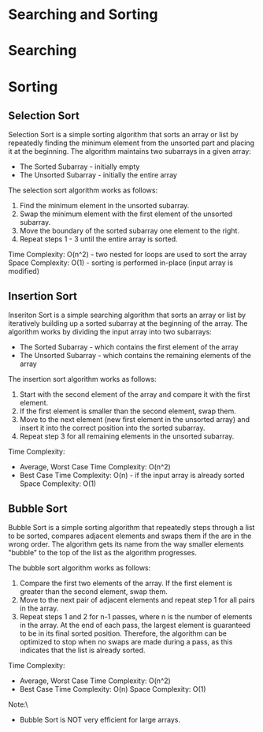 # Searching and Sorting

# Searching

# Sorting

## Selection Sort

Selection Sort is a simple sorting algorithm that sorts an array or list by repeatedly finding the minimum element from the unsorted part and placing it at the beginning. The algorithm maintains two subarrays in a given array:
* The Sorted Subarray - initially empty
* The Unsorted Subarray - initially the entire array

The selection sort algorithm works as follows: 
1. Find the minimum element in the unsorted subarray.
2. Swap the minimum element with the first element of the unsorted subarray.
3. Move the boundary of the sorted subarray one element to the right.
4. Repeat steps 1 - 3 until the entire array is sorted.

Time Complexity: O(n^2) - two nested for loops are used to sort the array\
Space Complexity: O(1) - sorting is performed in-place (input array is modified)

## Insertion Sort

Inseriton Sort is a simple searching algorithm that sorts an array or list by iteratively building up a sorted subarray at the beginning of the array. The algorithm works by dividing the input array into two subarrays: 
* The Sorted Subarray - which contains the first element of the array
* The Unsorted Subarray - which contains the remaining elements of the array

The insertion sort algorithm works as follows:
1. Start with the second element of the array and compare it with the first element.
2. If the first element is smaller than the second element, swap them.
3. Move to the next element (new first element in the unsorted array) and insert it into the correct position into the sorted subarray.
4. Repeat step 3 for all remaining elements in the unsorted subarray.

Time Complexity:
* Average, Worst Case Time Complexity: O(n^2)
* Best Case Time Complexity: O(n) - if the input array is already sorted
Space Complexity: O(1)

## Bubble Sort

Bubble Sort is a simple sorting algorithm that repeatedly steps through a list to be sorted, compares adjacent elements and swaps them if the are in the wrong order. The algorithm gets its name from the way smaller elements "bubble" to the top of the list as the algorithm progresses.

The bubble sort algorithm works as follows:
1. Compare the first two elements of the array. If the first element is greater than the second element, swap them.
2. Move to the next pair of adjacent elements and repeat step 1 for all pairs in the array.
3. Repeat steps 1 and 2 for n-1 passes, where n is the number of elements in the array.
At the end of each pass, the largest element is guaranteed to be in its final sorted position. Therefore, the algorithm can be optimized to stop when no swaps are made during a pass, as this indicates that the list is already sorted.

Time Complexity:
* Average, Worst Case Time Complexity: O(n^2)
* Best Case Time Complexity: O(n)
Space Complexity: O(1)

Note:\
* Bubble Sort is NOT very efficient for large arrays.
